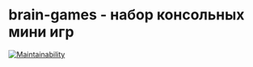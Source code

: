 # brain-games - набор консольных мини игр
[![Maintainability](https://api.codeclimate.com/v1/badges/fe170970f50f18def595/maintainability)](https://codeclimate.com/github/springmelody/python-project-lvl1/maintainability)